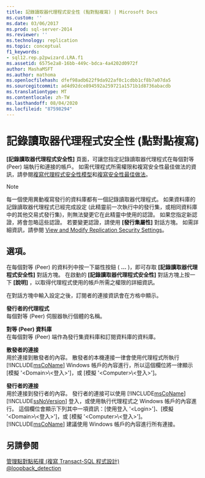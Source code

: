 ```yaml
---
title: 記錄讀取器代理程式安全性 (點對點複寫) | Microsoft Docs
ms.custom: ''
ms.date: 03/06/2017
ms.prod: sql-server-2014
ms.reviewer: ''
ms.technology: replication
ms.topic: conceptual
f1_keywords:
- sql12.rep.p2pwizard.LRA.f1
ms.assetid: 6575e2a8-16bb-449c-bdca-4a4202d0972f
author: MashaMSFT
ms.author: mathoma
ms.openlocfilehash: dfef98adb622f9da922af0c1cdbb1cf8b7a07da5
ms.sourcegitcommit: ad4d92dce894592a259721a1571b1d8736abacdb
ms.translationtype: MT
ms.contentlocale: zh-TW
ms.lasthandoff: 08/04/2020
ms.locfileid: "87598294"
---
```

# <a name="log-reader-agent-security-peer-to-peer-replication"></a>記錄讀取器代理程式安全性 (點對點複寫)
  **[記錄讀取器代理程式安全性]** 頁面，可讓您指定記錄讀取器代理程式在每個對等 (Peer) 端執行和連接的帳戶。 如需代理程式所需權限和複寫安全性最佳做法的資訊，請參閱[複寫代理程式安全性模型](security/replication-agent-security-model.md)和[複寫安全性最佳做法](security/replication-security-best-practices.md)。  
  
> [!NOTE]  
>  每一個使用異動複寫發行的資料庫都有一個記錄讀取器代理程式。 如果資料庫的記錄讀取器代理程式已經完成設定 (此精靈前一次執行中的發行集，或相同資料庫中的其他交易式發行集)，則無法變更它在此精靈中使用的認證。 如果您指定新認證，將會忽略這些認證。 若要變更認證，請使用 **[發行集屬性]** 對話方塊。 如需詳細資訊，請參閱 [View and Modify Replication Security Settings](security/view-and-modify-replication-security-settings.md)。  
  
## <a name="options"></a>選項。  
 在每個對等 (Peer) 的資料列中按一下屬性按鈕 ( **...** )，即可存取 **[記錄讀取器代理程式安全性]** 對話方塊。 在啟動的 **[記錄讀取器代理程式安全性]** 對話方塊上按一下 **[說明]** ，以取得代理程式使用的帳戶所需之權限的詳細資訊。  
  
 在對話方塊中輸入設定之後，訂閱者的連接資訊會在方格中顯示。  
  
 **發行者的代理程式**  
 每個對等 (Peer) 伺服器執行個體的名稱。  
  
 **對等 (Peer) 資料庫**  
 在每個對等 (Peer) 端作為發行集資料庫和訂閱資料庫的資料庫。  
  
 **散發者的連接**  
 用於連接到散發者的內容。 散發者的本機連接一律會使用代理程式所執行 [!INCLUDE[msCoName](../../includes/msconame-md.md)] Windows 帳戶的內容進行，所以這個欄位將一律顯示 [模擬 '\<Domain>\\<登入\>']，或 [模擬 '\<Computer>\\<登入\>']。  
  
 **發行者的連接**  
 用於連接到發行者的內容。 發行者的連接可以使用 [!INCLUDE[msCoName](../../includes/msconame-md.md)] [!INCLUDE[ssNoVersion](../../includes/ssnoversion-md.md)] 登入，或使用執行代理程式之 Windows 帳戶的內容進行。 這個欄位會顯示下列其中一項資訊：[使用登入 '\<Login>']、[模擬 '\<Domain>\\<登入\>']，或 [模擬 '\<Computer>\\<登入\>']。 [!INCLUDE[msCoName](../../includes/msconame-md.md)] 建議使用 Windows 帳戶的內容進行所有連接。  
  
## <a name="see-also"></a>另請參閱  
 [管理點對點拓撲 &#40;複寫 Transact-SQL 程式設計&#41;](administration/administer-a-peer-to-peer-topology-replication-transact-sql-programming.md)   
 [@loopback_detection](transactional/peer-to-peer-transactional-replication.md)  
  
  
